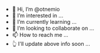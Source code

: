 - 👋 Hi, I’m @otnemio
- 👀 I’m interested in ...
- 🌱 I’m currently learning ...
- 💞️ I’m looking to collaborate on ...
- 📫 How to reach me ...
- 👆 I'll update above info soon ...

<!---
otnemio/otnemio is a ✨ special ✨ repository because its `README.md` (this file) appears on your GitHub profile.
You can click the Preview link to take a look at your changes.
--->
